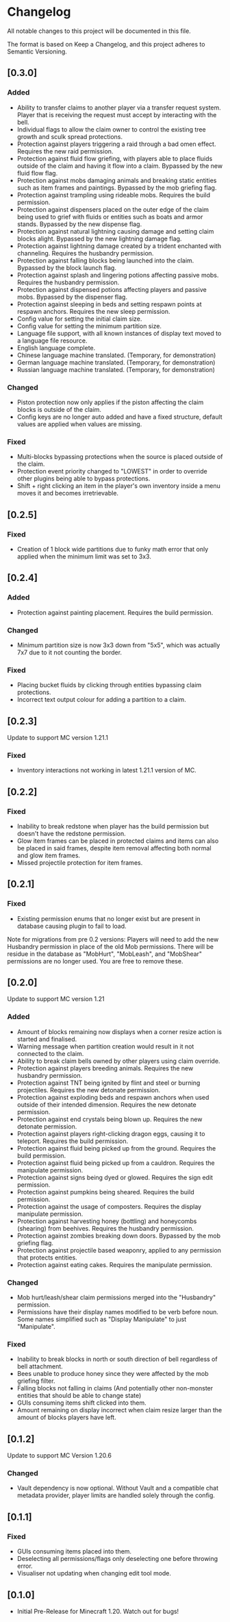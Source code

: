 # Changelog

All notable changes to this project will be documented in this file.

The format is based on Keep a Changelog, and this project adheres to Semantic Versioning.

## [0.3.0]

### Added
- Ability to transfer claims to another player via a transfer request system. Player that is receiving the request must accept by interacting with the bell.
- Individual flags to allow the claim owner to control the existing tree growth and sculk spread protections.
- Protection against players triggering a raid through a bad omen effect. Requires the new raid permission.
- Protection against fluid flow griefing, with players able to place fluids outside of the claim and having it flow into a claim. Bypassed by the new fluid flow flag.
- Protection against mobs damaging animals and breaking static entities such as item frames and paintings. Bypassed by the mob griefing flag.
- Protection against trampling using rideable mobs. Requires the build permission.
- Protection against dispensers placed on the outer edge of the claim being used to grief with fluids or entities such as boats and armor stands. Bypassed by the new dispense flag.
- Protection against natural lightning causing damage and setting claim blocks alight. Bypassed by the new lightning damage flag.
- Protection against lightning damage created by a trident enchanted with channeling. Requires the husbandry permission.
- Protection against falling blocks being launched into the claim. Bypassed by the block launch flag.
- Protection against splash and lingering potions affecting passive mobs. Requires the husbandry permission.
- Protection against dispensed potions affecting players and passive mobs. Bypassed by the dispenser flag.
- Protection against sleeping in beds and setting respawn points at respawn anchors. Requires the new sleep permission.
- Config value for setting the initial claim size.
- Config value for setting the minimum partition size.
- Language file support, with all known instances of display text moved to a language file resource.
- English language complete.
- Chinese language machine translated. (Temporary, for demonstration)
- German language machine translated. (Temporary, for demonstration)
- Russian language machine translated. (Temporary, for demonstration)

### Changed
- Piston protection now only applies if the piston affecting the claim blocks is outside of the claim.
- Config keys are no longer auto added and have a fixed structure, default values are applied when values are missing.

### Fixed
- Multi-blocks bypassing protections when the source is placed outside of the claim.
- Protection event priority changed to "LOWEST" in order to override other plugins being able to bypass protections.
- Shift + right clicking an item in the player's own inventory inside a menu moves it and becomes irretrievable.

## [0.2.5]

### Fixed
- Creation of 1 block wide partitions due to funky math error that only applied when the minimum limit was set to 3x3.

## [0.2.4]

### Added
- Protection against painting placement. Requires the build permission.

### Changed
- Minimum partition size is now 3x3 down from "5x5", which was actually 7x7 due to it not counting the border.

### Fixed
- Placing bucket fluids by clicking through entities bypassing claim protections.
- Incorrect text output colour for adding a partition to a claim.

## [0.2.3]
Update to support MC version 1.21.1

### Fixed
- Inventory interactions not working in latest 1.21.1 version of MC.

## [0.2.2]

### Fixed
- Inability to break redstone when player has the build permission but doesn't have the redstone permission.
- Glow item frames can be placed in protected claims and items can also be placed in said frames, despite item removal affecting both normal and glow item frames.
- Missed projectile protection for item frames.

## [0.2.1]

### Fixed
- Existing permission enums that no longer exist but are present in database causing plugin to fail to load.

Note for migrations from pre 0.2 versions: Players will need to add the new Husbandry permission in place of the old Mob permissions. There will be residue in the database as "MobHurt", "MobLeash", and "MobShear" permissions are no longer used. You are free to remove these.

## [0.2.0]
Update to support MC version 1.21

### Added
- Amount of blocks remaining now displays when a corner resize action is started and finalised.
- Warning message when partition creation would result in it not connected to the claim.
- Ability to break claim bells owned by other players using claim override.
- Protection against players breeding animals. Requires the new husbandry permission.
- Protection against TNT being ignited by flint and steel or burning projectiles. Requires the new detonate permission.
- Protection against exploding beds and respawn anchors when used outside of their intended dimension. Requires the new detonate permission.
- Protection against end crystals being blown up. Requires the new detonate permission.
- Protection against players right-clicking dragon eggs, causing it to teleport. Requires the build permission.
- Protection against fluid being picked up from the ground. Requires the build permission.
- Protection against fluid being picked up from a cauldron. Requires the manipulate permission.
- Protection against signs being dyed or glowed. Requires the sign edit permission.
- Protection against pumpkins being sheared. Requires the build permission.
- Protection against the usage of composters. Requires the display manipulate permission.
- Protection against harvesting honey (bottling) and honeycombs (shearing) from beehives. Requires the husbandry permission.
- Protection against zombies breaking down doors. Bypassed by the mob griefing flag.
- Protection against projectile based weaponry, applied to any permission that protects entities.
- Protection against eating cakes. Requires the manipulate permission.

### Changed
- Mob hurt/leash/shear claim permissions merged into the "Husbandry" permission.
- Permissions have their display names modified to be verb before noun. Some names simplified such as "Display Manipulate" to just "Manipulate".

### Fixed
- Inability to break blocks in north or south direction of bell regardless of bell attachment.
- Bees unable to produce honey since they were affected by the mob griefing filter.
- Falling blocks not falling in claims (And potentially other non-monster entities that should be able to change state)
- GUIs consuming items shift clicked into them.
- Amount remaining on display incorrect when claim resize larger than the amount of blocks players have left.

## [0.1.2]
Update to support MC Version 1.20.6

### Changed
- Vault dependency is now optional. Without Vault and a compatible chat metadata provider, player limits are handled solely through the config.

## [0.1.1]

### Fixed
- GUIs consuming items placed into them.
- Deselecting all permissions/flags only deselecting one before throwing error.
- Visualiser not updating when changing edit tool mode.

## [0.1.0]
- Initial Pre-Release for Minecraft 1.20. Watch out for bugs!

